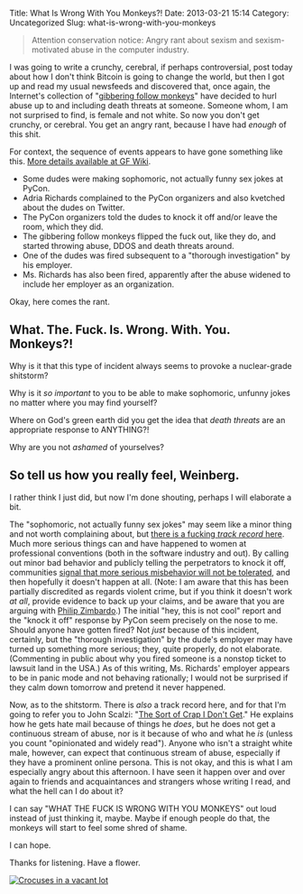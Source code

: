 Title: What Is Wrong With You Monkeys?!
Date: 2013-03-21 15:14
Category: Uncategorized
Slug: what-is-wrong-with-you-monkeys

> Attention conservation notice: Angry rant about sexism and
> sexism-motivated abuse in the computer industry.

I was going to write a crunchy, cerebral, if perhaps controversial,
post today about how I don't think Bitcoin is going to change the
world, but then I got up and read my usual newsfeeds and discovered
that, once again, the Internet's collection of
"[gibbering follow monkeys](http://whatever.scalzi.com/2013/01/31/troll-report-active-with-increasing-chance-of-stupid/)"
have decided to hurl abuse up to and including death threats at
someone.  Someone whom, I am not surprised to find, is female and not
white. So now you don't get crunchy, or cerebral. You get an angry
rant, because I have had _enough_ of this shit.

<!--more-->

For context, the sequence of events appears to have gone something
like
this. [More details available at GF Wiki](http://geekfeminism.wikia.com/wiki/PyCon_2013_forking_and_dongles_incident).

* Some dudes were making sophomoric, not actually funny sex jokes at
  PyCon.
* Adria Richards complained to the PyCon organizers and also kvetched
  about the dudes on Twitter.
* The PyCon organizers told the dudes to knock it off and/or leave the
  room, which they did.
* The gibbering follow monkeys flipped the fuck out, like they do, and
  started throwing abuse, DDOS and death threats around.
* One of the dudes was fired subsequent to a "thorough investigation"
  by his employer.
* Ms. Richards has also been fired, apparently after the abuse widened
  to include her employer as an organization.

Okay, here comes the rant.

## What. The. Fuck. Is. Wrong. With. You. Monkeys?!

Why is it that this type of incident always seems to provoke a
nuclear-grade shitstorm?

Why is it _so important_ to you to be able to make sophomoric, unfunny
jokes no matter where you may find yourself?

Where on God's green earth did you get the idea that _death threats_
are an appropriate response to ANYTHING?!

Why are you not _ashamed_ of yourselves?

## So tell us how you really feel, Weinberg.

I rather think I just did, but now I'm done shouting, perhaps I will
elaborate a bit.

The "sophomoric, not actually funny sex jokes" may seem like a minor
thing and not worth complaining about, but
[there is a fucking _track record_ here](http://geekfeminism.wikia.com/wiki/Timeline_of_incidents). Much
more serious things can and have happened to women at professional
conventions (both in the software industry and out). By calling out
minor bad behavior and publicly telling the perpetrators to knock it
off, communities
[signal that more serious misbehavior will not be tolerated](http://www.theatlantic.com/magazine/archive/1982/03/broken-windows/304465/?single_page=true),
and then hopefully it doesn't happen at all. (Note: I am aware that
this has been partially discredited as regards violent crime, but if
you think it doesn't work _at all_, provide evidence to back up your
claims, and be aware that you are arguing with
[Philip Zimbardo](https://en.wikipedia.org/wiki/Philip_Zimbardo).) The
initial "hey, this is not cool" report and the "knock it off" response
by PyCon seem precisely on the nose to me. Should anyone have gotten
fired? Not _just_ because of this incident, certainly, but the
"thorough investigation" by the dude's employer may have turned up
something more serious; they, quite properly, do not
elaborate. (Commenting in public about why you fired someone is a
nonstop ticket to lawsuit land in the USA.) As of this writing,
Ms. Richards' employer appears to be in panic mode and not behaving
rationally; I would not be surprised if they calm down tomorrow and
pretend it never happened.

Now, as to the shitstorm. There is _also_ a track record here, and for
that I'm going to refer you to John Scalzi: "[The Sort of Crap I Don't
Get](http://whatever.scalzi.com/2011/08/31/the-sort-of-crap-i-dont-get/)."
He explains how he gets hate mail because of things he _does_, but he
does not get a continuous stream of abuse, nor is it because of who and
what he _is_ (unless you count "opinionated and widely read"). Anyone
who isn't a straight white male, however, can expect that continuous
stream of abuse, especially if they have a prominent online persona.
This is not okay, and this is what I am especially angry about this
afternoon. I have seen it happen over and over again to friends and
acquaintances and strangers whose writing I read, and what the hell can
I do about it?

I can say "WHAT THE FUCK IS WRONG WITH YOU MONKEYS" out loud instead of
just thinking it, maybe. Maybe if enough people do that, the monkeys
will start to feel some shred of shame.

I can hope.

Thanks for listening. Have a flower.

[![Crocuses in a vacant lot](https://farm9.staticflickr.com/8105/8530943959_2f768fa4e9_m.jpg)](http://www.flickr.com/photos/zackw/8530943959/)

